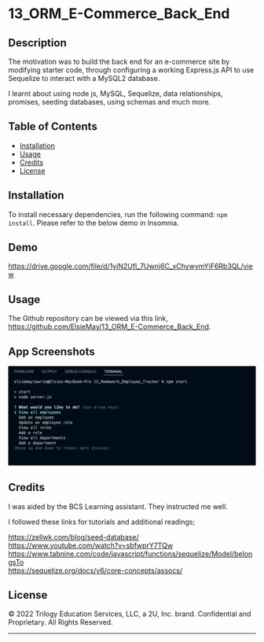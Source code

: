 # 13_ORM_E-Commerce_Back_End

## Description

The motivation was to build the back end for an e-commerce site by modifying starter code, through configuring a working Express.js API to use Sequelize to interact with a MySQL2 database.

I learnt about using node js, MySQL, Sequelize, data relationships, promises, seeding databases, using schemas and much more.

## Table of Contents

- [Installation](#installation)
- [Usage](#usage)
- [Credits](#credits)
- [License](#license)

## Installation

To install necessary dependencies, run the following command: `npm install`. Please refer to the below demo in Insomnia.

## Demo

https://drive.google.com/file/d/1yiN2Ufl_7Uwnj6C_xChywymYjF6Rb3QL/view

## Usage

The Github repository can be viewed via this link, https://github.com/ElsieMay/13_ORM_E-Commerce_Back_End.

## App Screenshots

![Screenshot](https://github.com/ElsieMay/12_Homework_Employee_Tracker/blob/main/images/Screen%20Shot%202022-05-16%20at%2010.44.44%20pm.png)

## Credits

I was aided by the BCS Learning assistant. They instructed me well.

I followed these links for tutorials and additional readings;

https://zellwk.com/blog/seed-database/<br>
https://www.youtube.com/watch?v=sbfwprY7TQw<br>
https://www.tabnine.com/code/javascript/functions/sequelize/Model/belongsTo<br>
https://sequelize.org/docs/v6/core-concepts/assocs/<br>

## License

© 2022 Trilogy Education Services, LLC, a 2U, Inc. brand. Confidential and Proprietary. All Rights Reserved.

---
